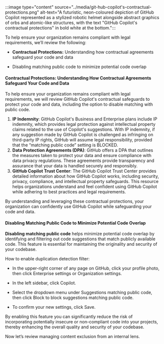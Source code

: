 :::image type="content" source="../media/git-hub-copilot's-contractual-protections.png" alt-text="A futuristic, neon-coloured depiction of GitHub Copilot represented as a stylized robotic helmet alongside abstract graphics of orbs and atomic-like structures, with the text "GitHub Copilot's contractual protections" in bold white at the bottom.":::

To help ensure your organization remains compliant with legal requirements, we’ll review the following:

- **Contractual Protections:** Understanding how contractual agreements safeguard your code and data

- Disabling matching public code to minimize potential code overlap

#### Contractual Protections: Understanding How Contractual Agreements Safeguard Your Code and Data

To help ensure your organization remains compliant with legal requirements, we will review GitHub Copilot's contractual safeguards to protect your code and data, including the option to disable matching with public code.

1. **IP Indemnity**: GitHub Copilot's Business and Enterprise plans include IP indemnity, which provides legal protection against intellectual property claims related to the use of Copilot's suggestions. With IP indemnity, if any suggestion made by GitHub Copilot is challenged as infringing on third-party IP rights, GitHub will assume legal responsibility, provided that the “matching public code” setting is BLOCKED.
1. **Data Protection Agreements (DPA)**: GitHub offers a DPA that outlines the measures taken to protect your data and ensure compliance with data privacy regulations. These agreements provide transparency and assurance that your data is handled securely and responsibly.
1. **GitHub Copilot Trust Center**: The GitHub Copilot Trust Center provides detailed information about how GitHub Copilot works, including security, privacy, compliance, and intellectual property safeguards. This resource helps organizations understand and feel confident using GitHub Copilot while adhering to best practices and legal requirements.

By understanding and leveraging these contractual protections, your organization can confidently use GitHub Copilot while safeguarding your code and data.

#### Disabling Matching Public Code to Minimize Potential Code Overlap

**Disabling matching public code** helps minimize potential code overlap by identifying and filtering out code suggestions that match publicly available code. This feature is essential for maintaining the originality and security of your codebase.

How to enable duplication detection filter:

- In the upper-right corner of any page on GitHub, click your profile photo, then click Enterprise settings or Organization settings.

- In the left sidebar, click Copilot.

- Select the dropdown menu under Suggestions matching public code, then click Block to block suggestions matching public code.

- To confirm your new settings, click Save.

By enabling this feature you can significantly reduce the risk of incorporating potentially insecure or non-compliant code into your projects, thereby enhancing the overall quality and security of your codebase.

Now let’s review managing content exclusion from an internal lens. 